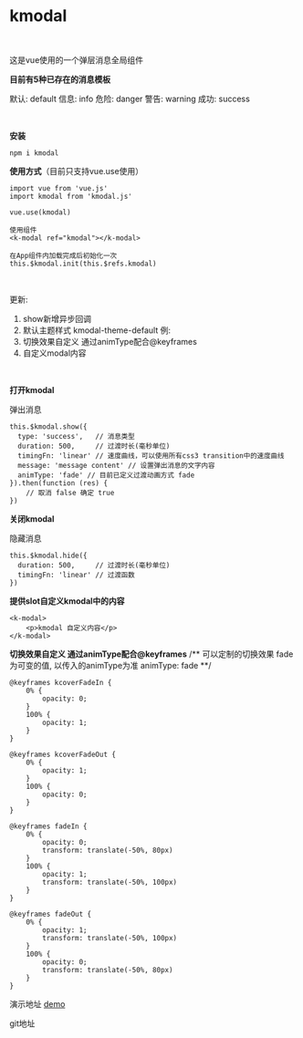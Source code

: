 # **kmodal**
<br />

这是vue使用的一个弹层消息全局组件
<br />

**目前有5种已存在的消息模板**

默认: default
信息: info
危险: danger
警告: warning
成功: success

<br />

**安装**

    npm i kmodal

**使用方式**（目前只支持vue.use使用）

    import vue from 'vue.js'
    import kmodal from 'kmodal.js'

    vue.use(kmodal)

    使用组件
    <k-modal ref="kmodal"></k-modal>

    在App组件内加载完成后初始化一次
    this.$kmodal.init(this.$refs.kmodal)

<br />

更新:
1. show新增异步回调
2. 默认主题样式 kmodal-theme-default 例: 
    <k-modal class="kmodal-theme-default"></k-modal>
3. 切换效果自定义 通过animType配合@keyframes
4. 自定义modal内容

<br />

**打开kmodal**

弹出消息

    this.$kmodal.show({
      type: 'success',   // 消息类型
      duration: 500,     // 过渡时长(毫秒单位)
      timingFn: 'linear' // 速度曲线，可以使用所有css3 transition中的速度曲线
      message: 'message content' // 设置弹出消息的文字内容
      animType: 'fade' // 目前已定义过渡动画方式 fade
    }).then(function (res) {
        // 取消 false 确定 true
    })

**关闭kmodal**

隐藏消息

    this.$kmodal.hide({
      duration: 500,     // 过渡时长(毫秒单位)
      timingFn: 'linear' // 过渡函数
    })

**提供slot自定义kmodal中的内容**

    <k-modal>
        <p>kmodal 自定义内容</p>
    </k-modal>

**切换效果自定义 通过animType配合@keyframes**
    /** 
    可以定制的切换效果
    fade为可变的值, 以传入的animType为准
    animType: fade
    **/
    
    @keyframes kcoverFadeIn {
        0% {
            opacity: 0;
        }
        100% {
            opacity: 1;
        }
    }

    @keyframes kcoverFadeOut {
        0% {
            opacity: 1;
        }
        100% {
            opacity: 0;
        }
    }

    @keyframes fadeIn {
        0% {
            opacity: 0;
            transform: translate(-50%, 80px)
        }
        100% {
            opacity: 1;
            transform: translate(-50%, 100px)
        }
    }

    @keyframes fadeOut {
        0% {
            opacity: 1;
            transform: translate(-50%, 100px)
        }
        100% {
            opacity: 0;
            transform: translate(-50%, 80px)
        }
    }

演示地址 [demo](http://demo.zhangzhenkai.com/plugins/kmodal/dist/index.html)

git地址